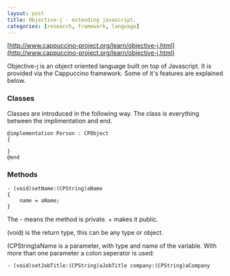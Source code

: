```yaml
---
layout: post
title: Objective-j - extending javascript.
categories: [research, framework, language]
---
```


[http://www.cappuccino-project.org/learn/objective-j.html](http://www.cappuccino-project.org/learn/objective-j.html)

Objective-j is an object oriented language built on top of Javascript. It is provided via the Cappuccino framework. Some of it's features are 
explained below.

### Classes

Classes are introduced in the following way. The class is everything between the implimentation and end.

```
@implementation Person : CPObject 
{

}
@end
```

### Methods

```
- (void)setName:(CPString)aName
{
    name = aName;
}
```

The - means the method is private. + makes it public.

(void) is the return type, this can be any type or object.

(CPString)aName is a parameter, with type and name of the variable. With more than one parameter a colon seperator is used:

```
- (void)setJobTitle:(CPString)aJobTitle company:(CPString)aCompany
```
